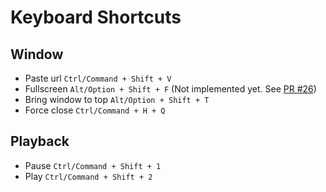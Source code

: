 # Keyboard Shortcuts

## Window

- Paste url `Ctrl/Command + Shift + V`
- Fullscreen `Alt/Option + Shift + F` (Not implemented yet. See [PR #26](https://github.com/poush/H2/pull/26))
- Bring window to top `Alt/Option + Shift + T`
- Force close `Ctrl/Command + H + Q`

## Playback

- Pause `Ctrl/Command + Shift + 1`
- Play `Ctrl/Command + Shift + 2`
